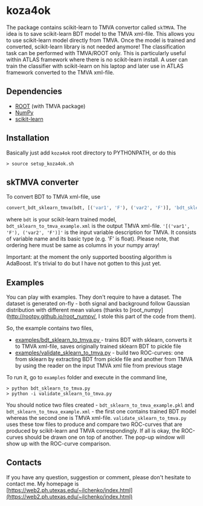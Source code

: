 # koza4ok
The package contains scikit-learn to TMVA convertor called ```skTMVA```. The idea is to save scikit-learn BDT model to the TMVA xml-file. This allows you to use scikit-learn model directly from TMVA. Once the model is trained and converted, scikit-learn library is not needed anymore! The classification task can be performed with TMVA/ROOT only. This is particularly useful within ATLAS framework where there is no scikit-learn install. A user can train the classifier with scikit-learn on his laptop and later use in ATLAS framework converted to the TMVA xml-file. 

## Dependencies
- [ROOT](http://root.cern.ch) (with TMVA package)
- [NumPy](http://www.numpy.org/)
- [scikit-learn](http://scikit-learn.org/)


## Installation
Basically just add `koza4ok` root directory to PYTHONPATH, or do this
```
> source setup_koza4ok.sh
```

## skTMVA converter

To convert BDT to TMVA xml-file, use
```python
convert_bdt_sklearn_tmva(bdt, [('var1', 'F'), ('var2', 'F')], 'bdt_sklearn_to_tmva_example.xml')
```

where ```bdt``` is your scikit-learn trained model, ```bdt_sklearn_to_tmva_example.xml``` is the output TMVA xml-file. ```'[('var1', 'F'), ('var2', 'F')]'``` is the input variable description for TMVA. It consists of variable name and its basic type (e.g. 'F' is float). Please note, that ordering here must be same as columns in your numpy array!

Important: at the moment the only supported boosting algorithm is AdaBoost. It's trivial to do but I have not gotten to this just yet.

## Examples

You can play with examples. They don't require to have a dataset. The dataset is generated on-fly - both signal and background follow Gaussian distribution with different mean values (thanks to [root_numpy](http://rootpy.github.io/root_numpy/, I stole this part of the code from them).

So, the example contains two files,

- [examples/bdt_sklearn_to_tmva.py ](https://github.com/yuraic/koza4ok/blob/master/examples/bdt_sklearn_to_tmva.py) - trains BDT with sklearn, converts it to TMVA xml-file, saves originally trained sklearn BDT to pickle file
- [examples/validate_sklearn_to_tmva.py](https://github.com/yuraic/koza4ok/blob/master/examples/validate_sklearn_to_tmva.py) - build two ROC-curves: one from sklearn by extracting BDT from pickle file and another from TMVA by using the reader on the input TMVA xml file from previous stage

To run it, go to ```examples``` folder and execute in the command line,

```
> python bdt_sklearn_to_tmva.py 
> python -i validate_sklearn_to_tmva.py
```

You should notice two files created - ```bdt_sklearn_to_tmva_example.pkl``` and ```bdt_sklearn_to_tmva_example.xml``` - the first one contains trained BDT model whereas the second one is TMVA xml-file. ```validate_sklearn_to_tmva.py``` uses these tow files to produce and compare two ROC-curves that are produced by scikit-learn and TMVA correspondingly. If all is okay, the ROC-curves should be drawn one on top of another. The pop-up window will show up with the ROC-curve comparison.

## Contacts

If you have any question, suggestion or comment, please don't hesitate to contact me. My homepage is [https://web2.ph.utexas.edu/~ilchenko/index.html](https://web2.ph.utexas.edu/~ilchenko/index.html)



